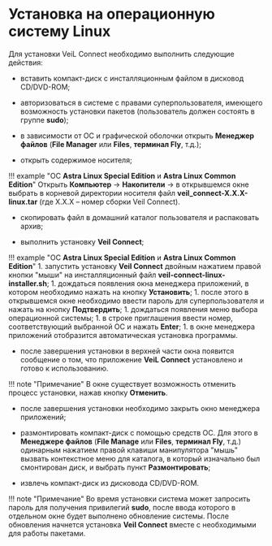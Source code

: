 # Установка на операционную систему Linux

Для установки VeiL Connect необходимо выполнить следующие действия:

- вставить компакт-диск с инсталляционным файлом в дисковод CD/DVD-ROM;

- авторизоваться в системе с правами суперпользователя, имеющего
возможность установки пакетов (пользователь должен состоять в группе **sudo**);

- в зависимости от ОС и графической оболочки открыть **Менеджер файлов**
(**File Manager** или **Files**, **терминал Fly**, т.д.);

- открыть содержимое носителя;

!!! example "ОС **Astra Linux Special Edition** и **Astra Linux Common Edition**"
    Открыть **Компьютер** -> **Накопители** -> в открывшемся окне 
    выбрать в корневой директории носителя файл **veil_connect-X.X.X-linux.tar** 
    (где Х.X.X – номер сборки Veil Connect).

- скопировать файл в домашний каталог пользователя и распаковать архив;
    
- выполнить установку **Veil Connect**;

!!! example "ОС **Astra Linux Special Edition** и **Astra Linux Common Edition**"
    1. запустить установку **Veil Connect** двойным нажатием правой кнопки "мыши" на 
    инсталляционный файл **veil-connect-linux-installer.sh**;
    1. дождаться появления окна менеджера приложений, в котором необходимо нажать на кнопку **Установить**;
    1. после этого в открывшемся окне необходимо ввести пароль для суперпользователя и нажать на кнопку **Подтвердить**;
    1. дождаться появления меню выбора операционной системы;
    1. в строке приглашения ввести номер, соответствующий выбранной ОС и
    нажать **Enter**;
    1. в окне менеджера приложений отобразится автоматическая установка программы.

- после завершения установки в верхней части окна появится сообщение о том, 
что приложение **VeiL Connect** установлено и готово к использованию.
 
!!! note "Примечание" 
    В окне существует возможность отменить процесс установки, нажав кнопку **Отменить**.

- после завершения установки необходимо закрыть окно менеджера приложений;
  
- размонтировать компакт-диск с помощью средств ОС. Для этого в **Менеджере файлов** 
(**File Manage** или **Files**, **терминал Fly**, т.д.) одинарным нажатием правой 
клавиши манипулятора "мышь" вызвать контекстное меню для каталога, в который 
изначально был смонтирован диск, и выбрать пункт **Размонтировать**;
  
- извлечь компакт-диск из дисковода CD/DVD-ROM.
      
!!! note "Примечание"
    Во время установки система может запросить пароль для получения привилегий **sudo**, 
    после ввода которого в отдельном окне будет выполнено обновление системы. 
    После обновления начнется установка **Veil Connect** вместе с необходимыми для работы пакетами.